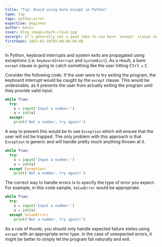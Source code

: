 ```yaml
---
title: "Tip: Avoid using bare except in Python"
type: tip
tags: python,error
expertise: beginner
author: maciv
cover: blog_images/dark-cloud.jpg
excerpt: It's generally not a good idea to use bare `except` clause in Python, but do you know why?
firstSeen: 2022-02-20T05:00:00-04:00
---
```


In Python, keyboard interrupts and system exits are propagated using exceptions (i.e. `KeyboardInterrupt` and `SystemExit`). As a result, a bare `except` clause is going to catch something like the user hitting <kbd>Ctrl</kbd> + <kbd>C</kbd>.

Consider the following code. If the user were to try exiting the program, the keyboard interrupt would be caught by the `except` clause. This would be undesirable, as it prevents the user from actually exiting the program until they provide valid input.

```py
while True:
  try:
    s = input('Input a number:')
    x = int(s)
  except:
    print('Not a number, try again!')
```

A way to prevent this would be to use `Exception` which will ensure that the user will not be trapped. The only problem with this approach is that `Exception` is generic and will handle pretty much anything thrown at it.

```py
while True:
  try:
    s = input('Input a number:')
    x = int(s)
  except Exception:
    print('Not a number, try again!')
```

The correct way to handle errors is to specify the type of error you expect. For example, in this code sample, `ValueError` would be appropriate.

```py
while True:
  try:
    s = input('Input a number:')
    x = int(s)
  except ValueError:
    print('Not a number, try again!')
```

As a rule of thumb, you should only handle expected failure states using `except` with an appropriate error type. In the case of unexpected errors, it might be better to simply let the program fail naturally and exit.
